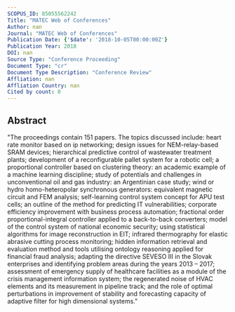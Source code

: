 ```yaml
---
SCOPUS_ID: 85055562242
Title: "MATEC Web of Conferences"
Author: nan
Journal: "MATEC Web of Conferences"
Publication Date: {'$date': '2018-10-05T00:00:00Z'}
Publication Year: 2018
DOI: nan
Source Type: "Conference Proceeding"
Document Type: "cr"
Document Type Description: "Conference Review"
Affliation: nan
Affliation Country: nan
Cited by count: 0
---
```


## Abstract
"The proceedings contain 151 papers. The topics discussed include: heart rate monitor based on ip networking; design issues for NEM-relay-based SRAM devices; hierarchical predictive control of wastewater treatment plants; development of a reconfigurable pallet system for a robotic cell; a proportional controller based on clustering theory: an academic example of a machine learning discipline; study of potentials and challenges in unconventional oil and gas industry: an Argentinian case study; wind or hydro homo-heteropolar synchronous generators: equivalent magnetic circuit and FEM analysis; self-learning control system concept for APU test cells; an outline of the method for predicting IT vulnerabilities; corporate efficiency improvement with business process automation; fractional order proportional-integral controller applied to a back-to-back converters; model of the control system of national economic security; using statistical algorithms for image reconstruction in EIT; infrared thermography for elastic abrasive cutting process monitoring; hidden information retrieval and evaluation method and tools utilising ontology reasoning applied for financial fraud analysis; adapting the directive SEVESO III in the Slovak enterprises and identifying problem areas during the years 2013 – 2017; assessment of emergency supply of healthcare facilities as a module of the crisis management information system; the regenerated noise of HVAC elements and its measurement in pipeline track; and the role of optimal perturbations in improvement of stability and forecasting capacity of adaptive filter for high dimensional systems."
